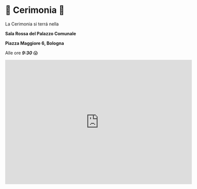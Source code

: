# :ring: Cerimonia :ring:

La Cerimonia si terrá nella

**Sala Rossa del Palazzo Comunale**

**Piazza Maggiore 6, Bologna**

Alle ore *__9:30__* :scream:


  <iframe src="https://www.google.com/maps/embed?pb=!1m18!1m12!1m3!1d2846.0480918779976!2d11.34002031506833!3d44.49368137910147!2m3!1f0!2f0!3f0!3m2!1i1024!2i768!4f13.1!3m3!1m2!1s0x477fd4959b6b5b61%3A0x2059a5c0518cc24!2sPalazzo+d&#39;Accursio!5e0!3m2!1sen!2sde!4v1560188034998!5m2!1sen!2sde" width="600" height="400" frameborder="0" style="border:0" allowfullscreen></iframe>

